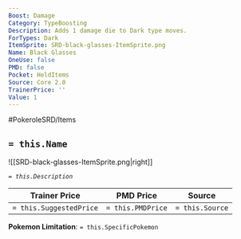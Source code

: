 ```yaml
---
Boost: Damage
Category: TypeBoosting
Description: Adds 1 damage die to Dark type moves.
ForTypes: Dark
ItemSprite: SRD-black-glasses-ItemSprite.png
Name: Black Glasses
OneUse: false
PMD: false
Pocket: HeldItems
Source: Core 2.0
TrainerPrice: ''
Value: 1
---
```


#PokeroleSRD/Items

## `= this.Name`

![[SRD-black-glasses-ItemSprite.png|right]]

*`= this.Description`*

| Trainer Price           | PMD Price         | Source | 
| ----------------------- | ----------------- | ------ |
| `= this.SuggestedPrice` | `= this.PMDPrice` | `= this.Source`

**Pokemon Limitation**: `= this.SpecificPokemon`
